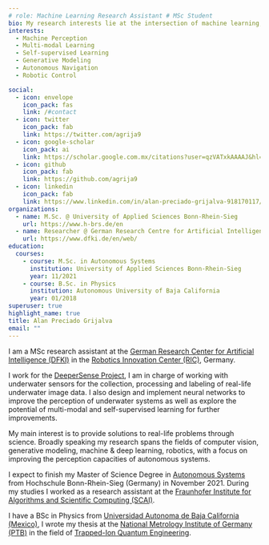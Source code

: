 ```yaml
---
# role: Machine Learning Research Assistant # MSc Student
bio: My research interests lie at the intersection of machine learning, optimization, deep learning, and statistical modeling with applications to computer vision, autonomous navigation, and robotics.
interests:
  - Machine Perception
  - Multi-modal Learning
  - Self-supervised Learning
  - Generative Modeling
  - Autonomous Navigation 
  - Robotic Control

social:
  - icon: envelope
    icon_pack: fas
    link: /#contact
  - icon: twitter
    icon_pack: fab
    link: https://twitter.com/agrija9
  - icon: google-scholar
    icon_pack: ai
    link: https://scholar.google.com.mx/citations?user=qzVATxkAAAAJ&hl=en
  - icon: github
    icon_pack: fab
    link: https://github.com/agrija9
  - icon: linkedin
    icon_pack: fab
    link: https://www.linkedin.com/in/alan-preciado-grijalva-918170117/
organizations:
  - name: M.Sc. @ University of Applied Sciences Bonn-Rhein-Sieg
    url: https://www.h-brs.de/en
  - name: Researcher @ German Research Centre for Artificial Intelligence
    url: https://www.dfki.de/en/web/
education:
  courses:
    - course: M.Sc. in Autonomous Systems
      institution: University of Applied Sciences Bonn-Rhein-Sieg
      year: 11/2021
    - course: B.Sc. in Physics
      institution: Autonomous University of Baja California
      year: 01/2018
superuser: true
highlight_name: true
title: Alan Preciado Grijalva
email: ""
---
```


I am a MSc research assistant at the [German Research Center for Artificial Intelligence (DFKI)](https://www.dfki.de/web/) in the [Robotics Innovation Center (RIC)](https://robotik.dfki-bremen.de/de/startseite.html), Germany. 

I work for the [DeeperSense Project](https://www.deepersense.eu/www/), I am in charge of working with underwater sensors for the collection, processing and labeling of real-life underwater image data. I also design and implement neural networks to improve the perception of underwater systems as well as explore the potential of multi-modal and self-supervised learning for further improvements. 

My main interest is to provide solutions to real-life problems through science. Broadly speaking my research spans the fields of computer vision, generative modeling, machine & deep learning, robotics, with a focus on improving the perception capacities of autonomous systems.

I expect to finish my Master of Science Degree in [Autonomous Systems](https://www.h-brs.de/en/inf/study/master/autonomous-systems) from Hochschule Bonn-Rhein-Sieg (Germany) in November 2021. During my studies I worked as a research assistant at the [Fraunhofer Institute for Algorithms and Scientific Computing (SCAI)](https://www.scai.fraunhofer.de/en.html).

I have a BSc in Physics from [Universidad Autonoma de Baja California (Mexico)](http://www.uabc.mx/), I wrote my thesis at the [National Metrology Institute of Germany (PTB)](https://www.ptb.de/cms/en.html) in the field of [Trapped-Ion Quantum Engineering](https://www.quantummetrology.de/equopt/home/).


<!-- {{< icon name="download" pack="fas" >}} Download my {{< staticref "uploads/demo_resume.pdf" "newtab" >}}resumé{{< /staticref >}}. -->
